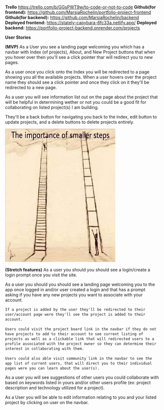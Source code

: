 **Trello** https://trello.com/b/GGsPWT9w/to-code-or-not-to-code
**Github(for frontend):** https://github.com/MarsiaRochelin/portfolio-project-frontend
**Github(for backend):** https://github.com/MarsiaRochelin/backend
**Deployed frontend:** https://stately-capybara-6fc33a.netlify.app/
**Deployed backend:** https://portfolio-project-backend.onrender.com/projects

**User Stories**

**(MVP)**
As a User you see a landing page welcoming you which has a navbar with Index (of projects), About, and New Project buttons that when you hover over then you'll see a click pointer thar will redirect you to new pages.

As a user once you click onto the Index you will be redirected to a page showing you all the available projects. When a user hovers over the project name they should see a click pointer and once they click on it they'll be redirected to a new page.

As a user you will see information list out on the page about the project that will be helpful in determining wether or not you could be a good fit for collaborating on listed project(s) I am building.

They'll be a back button for navigating you back to the index, edit button to update projects, and a delete buttons to delete projects entirely.

![image](Assets/stepLatter.jpg)

<!--When I conceptualized my app initially it had more functionality. I took my instructors advice and choose to strive for MVP for the duration of the sprint. Doing so and coding out every part from scratch made me digest my code better seeing the flow and processing code which I can say I didn't fully digest at times in class. Also, pacing myself to scale my app I can show the growth/optimization of it. This image was added to remind me to stay centered on my journey and to celebrate my pace.-->

**(Stretch features)**
As a user you should you should see a login/create a login prompt once you visit the site.

As a user you should you should see a landing page welcoming you to the app once logged in and/or user created a login and that has a prompt asking if you have any new projects you want to associate with your account.

    If a project is added by the user they'll be redirected to their user/account page were they'll see the project is added to their account.

    Users could visit the project board link in the navbar if they do not have projects to add to their account to see current listing of projects as well as a clickable link that will redirected users to a profile associated with the project owner so they can determine their interest in collaborating with them.

    Users could also able visit community link in the navbar to see the app list of current users, that will direct you to their individual pages were you can learn about the user(s).

As a user you will see suggestions of other users you could collaborate with based on keywords listed in yours and/or other users profile (ex: project description and technology utilized for a project).

As a User you will be able to edit information relating to you and your listed project by clicking on user on the navbar.
